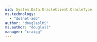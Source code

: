 ```yaml
---
uid: System.Data.OracleClient.OracleType
ms.technology: 
  - "dotnet-ado"
author: "douglaslMS"
ms.author: "douglasl"
manager: "craigg"
---
```

